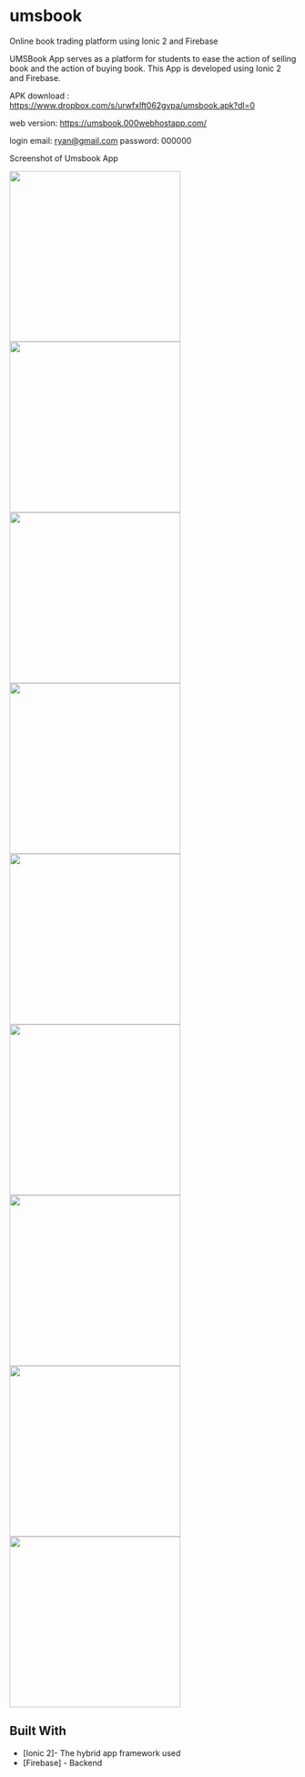# umsbook
Online book trading platform using Ionic 2 and Firebase

UMSBook App serves as a platform for students to ease the action of selling book and the action of buying book. This App is developed using Ionic 2 and Firebase.

APK download : https://www.dropbox.com/s/urwfxlft062gvpa/umsbook.apk?dl=0

web version: https://umsbook.000webhostapp.com/

login
email: ryan@gmail.com
password: 000000

Screenshot of Umsbook App

<img src="https://github.com/chenlitchian/umsbook/blob/master/screenshot/usecase.png" width="300">

<img src="https://github.com/chenlitchian/umsbook/blob/master/screenshot/login.png" width="300">

<img src="https://github.com/chenlitchian/umsbook/blob/master/screenshot/home.png" width="300">

<img src="https://github.com/chenlitchian/umsbook/blob/master/screenshot/user.png" width="300">

<img src="https://github.com/chenlitchian/umsbook/blob/master/screenshot/book.png" width="300">

<img src="https://github.com/chenlitchian/umsbook/blob/master/screenshot/search.png" width="300">

<img src="https://github.com/chenlitchian/umsbook/blob/master/screenshot/wishlist.png" width="300">

<img src="https://github.com/chenlitchian/umsbook/blob/master/screenshot/chat.png" width="300">

<img src="https://github.com/chenlitchian/umsbook/blob/master/screenshot/add.png" width="300">

## Built With

* [Ionic 2]- The hybrid app framework used
* [Firebase] - Backend
